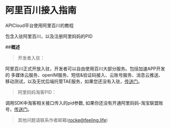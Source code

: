# 阿里百川接入指南
APICloud平台使用阿里百川的教程

包含入驻阿里百川，以及注册阿里妈妈的PID

##**概述**

>开发者入驻：

阿里百川正式开放入驻，开发者可以自由使用百川大部分服务。包括加速APP开发的 多媒体云服务、openIM服务、短信&验证码接入、云账号服务、消息云推送、移动测试，以及无忧后端托管TAE服务，如果您还没有入驻，[传送门](http://baichuan.taobao.com/doc2/detail.htm?spm=a1z4f.7386797.0.0.dSJqxH&treeId=28&articleId=102565&docType=1)。


>阿里妈妈淘客PID：

调用SDK中淘客相关接口传入的pid参数, 如果你还没有开通阿里妈妈-淘宝联盟账号，[传送门](http://media.alimama.com/user/limit_status.htm?spm=0.0.0.0.sy9st4)。

>其他问题请联系作者邮箱(rocke@feeling.life)
